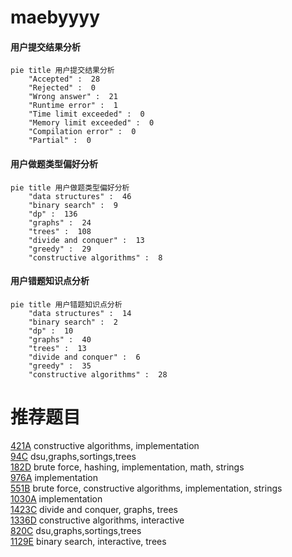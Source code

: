 # maebyyyy

<!-- tabs:start -->



#### **用户提交结果分析**

```mermaid
pie title 用户提交结果分析
    "Accepted" :  28
    "Rejected" :  0
    "Wrong answer" :  21
    "Runtime error" :  1
    "Time limit exceeded" :  0
    "Memory limit exceeded" :  0
    "Compilation error" :  0
    "Partial" :  0
```

#### **用户做题类型偏好分析**

```mermaid
pie title 用户做题类型偏好分析
    "data structures" :  46
    "binary search" :  9
    "dp" :  136
    "graphs" :  24
    "trees" :  108
    "divide and conquer" :  13
    "greedy" :  29
    "constructive algorithms" :  8
```
#### **用户错题知识点分析**

```mermaid
pie title 用户错题知识点分析
    "data structures" :  14
    "binary search" :  2
    "dp" :  10
    "graphs" :  40
    "trees" :  13
    "divide and conquer" :  6
    "greedy" :  35
    "constructive algorithms" :  28
```



<!-- tabs:end -->
# 推荐题目
[421A](https://codeforces.com/contest/421/problem/A)		constructive algorithms,
                        implementation		  
[94C](https://codeforces.com/contest/94/problem/C)		dsu,graphs,sortings,trees		  
[182D](https://codeforces.com/contest/182/problem/D)		brute force,
                        hashing,
                        implementation,
                        math,
                        strings		  
[976A](https://codeforces.com/contest/976/problem/A)		implementation		  
[551B](https://codeforces.com/contest/551/problem/B)		brute force,
                        constructive algorithms,
                        implementation,
                        strings		  
[1030A](https://codeforces.com/contest/1030/problem/A)		implementation		  
[1423C](https://codeforces.com/contest/1423/problem/C)		divide and conquer,
                        graphs,
                        trees		  
[1336D](https://codeforces.com/contest/1336/problem/D)		constructive algorithms,
                        interactive		  
[820C](https://codeforces.com/contest/820/problem/C)		dsu,graphs,sortings,trees		  
[1129E](https://codeforces.com/contest/1129/problem/E)		binary search,
                        interactive,
                        trees		  
